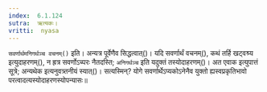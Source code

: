 ```yaml
---
index:  6.1.124
sutra:  ऋत्यकः।
vritti:  nyasa
---
```


`सवर्णार्थमनिगर्थञ्च वचनम्()` इति। अन्यत्र पूर्वेणैव सिद्धत्वात्()। यदि सवर्णार्थं वचनम्(), कथं तर्हि खट्वश्र्य इत्युदाहरणम्(), न ह्रत्र सवर्णोऽच्परः नैतदस्ति; `अनिगर्थञ्च` इति यदुक्तं तस्योदाहरणम्()। अत एवाक इत्युपात्तं सूत्रे; अन्यथेक इत्यनुवत्र्तनीयं स्यात्()। सत्यस्मिन्? योगे सवर्णार्थेऽप्यकोऽनेनैव युक्तो ह्यस्वप्रकृतिभावो परत्वादत्यस्योदाहरणस्योपन्यासः॥

